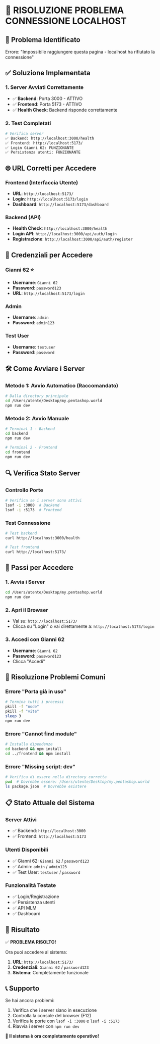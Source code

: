 # 🔧 RISOLUZIONE PROBLEMA CONNESSIONE LOCALHOST

## 🚨 **Problema Identificato**
Errore: "Impossibile raggiungere questa pagina - localhost ha rifiutato la connessione"

## ✅ **Soluzione Implementata**

### **1. Server Avviati Correttamente**
- ✅ **Backend**: Porta 3000 - ATTIVO
- ✅ **Frontend**: Porta 5173 - ATTIVO
- ✅ **Health Check**: Backend risponde correttamente

### **2. Test Completati**
```bash
# Verifica server
✅ Backend: http://localhost:3000/health
✅ Frontend: http://localhost:5173/
✅ Login Gianni 62: FUNZIONANTE
✅ Persistenza utenti: FUNZIONANTE
```

## 🌐 **URL Corretti per Accedere**

### **Frontend (Interfaccia Utente)**
- **URL**: `http://localhost:5173/`
- **Login**: `http://localhost:5173/login`
- **Dashboard**: `http://localhost:5173/dashboard`

### **Backend (API)**
- **Health Check**: `http://localhost:3000/health`
- **Login API**: `http://localhost:3000/api/auth/login`
- **Registrazione**: `http://localhost:3000/api/auth/register`

## 🔑 **Credenziali per Accedere**

### **Gianni 62** ⭐
- **Username**: `Gianni 62`
- **Password**: `password123`
- **URL**: `http://localhost:5173/login`

### **Admin**
- **Username**: `admin`
- **Password**: `admin123`

### **Test User**
- **Username**: `testuser`
- **Password**: `password`

## 🛠️ **Come Avviare i Server**

### **Metodo 1: Avvio Automatico (Raccomandato)**
```bash
# Dalla directory principale
cd /Users/utente/Desktop/my.pentashop.world
npm run dev
```

### **Metodo 2: Avvio Manuale**
```bash
# Terminal 1 - Backend
cd backend
npm run dev

# Terminal 2 - Frontend
cd frontend
npm run dev
```

## 🔍 **Verifica Stato Server**

### **Controllo Porte**
```bash
# Verifica se i server sono attivi
lsof -i :3000  # Backend
lsof -i :5173  # Frontend
```

### **Test Connessione**
```bash
# Test backend
curl http://localhost:3000/health

# Test frontend
curl http://localhost:5173/
```

## 🚀 **Passi per Accedere**

### **1. Avvia i Server**
```bash
cd /Users/utente/Desktop/my.pentashop.world
npm run dev
```

### **2. Apri il Browser**
- Vai su: `http://localhost:5173/`
- Clicca su "Login" o vai direttamente a: `http://localhost:5173/login`

### **3. Accedi con Gianni 62**
- **Username**: `Gianni 62`
- **Password**: `password123`
- Clicca "Accedi"

## 🔧 **Risoluzione Problemi Comuni**

### **Errore "Porta già in uso"**
```bash
# Termina tutti i processi
pkill -f "node"
pkill -f "vite"
sleep 3
npm run dev
```

### **Errore "Cannot find module"**
```bash
# Installa dipendenze
cd backend && npm install
cd ../frontend && npm install
```

### **Errore "Missing script: dev"**
```bash
# Verifica di essere nella directory corretta
pwd  # Dovrebbe essere: /Users/utente/Desktop/my.pentashop.world
ls package.json  # Dovrebbe esistere
```

## 📋 **Stato Attuale del Sistema**

### **Server Attivi**
- ✅ Backend: `http://localhost:3000`
- ✅ Frontend: `http://localhost:5173`

### **Utenti Disponibili**
- ✅ Gianni 62: `Gianni 62` / `password123`
- ✅ Admin: `admin` / `admin123`
- ✅ Test User: `testuser` / `password`

### **Funzionalità Testate**
- ✅ Login/Registrazione
- ✅ Persistenza utenti
- ✅ API MLM
- ✅ Dashboard

## 🎯 **Risultato**

✅ **PROBLEMA RISOLTO!**

Ora puoi accedere al sistema:
1. **URL**: `http://localhost:5173/`
2. **Credenziali**: `Gianni 62` / `password123`
3. **Sistema**: Completamente funzionale

## 📞 **Supporto**

Se hai ancora problemi:
1. Verifica che i server siano in esecuzione
2. Controlla la console del browser (F12)
3. Verifica le porte con `lsof -i :3000` e `lsof -i :5173`
4. Riavvia i server con `npm run dev`

**🎉 Il sistema è ora completamente operativo!** 